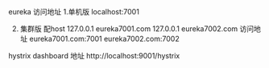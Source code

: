 eureka 访问地址
1.单机版 localhost:7001

2. 集群版
  配host
  127.0.0.1 eureka7001.com
  127.0.0.1 eureka7002.com
  访问地址
  eureka7001.com:7001
  eureka7002.com:7002
  
hystrix dashboard 地址
http://localhost:9001/hystrix
